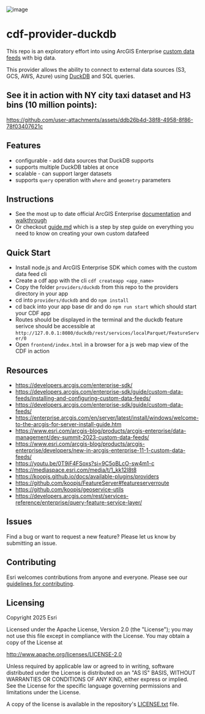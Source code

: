 ![image](https://github.com/EsriPS/BDT_cdf/assets/28267620/edc83af4-bfc6-41cf-a170-dcf7170dbe60)

# cdf-provider-duckdb
This repo is an exploratory effort into using ArcGIS Enterprise [custom data feeds](https://developers.arcgis.com/enterprise-sdk/guide/custom-data-feeds/) with big data. 

This provider allows the ability to connect to external data sources (S3, GCS, AWS, Azure) using [DuckDB](https://duckdb.org/) and SQL queries. 

## See it in action with NY city taxi dataset and H3 bins (10 million points): 
https://github.com/user-attachments/assets/ddb26b4d-38f8-4958-8f86-78f03407621c

## Features
- configurable - add data sources that DuckDB supports 
- supports multiple DuckDB tables at once
- scalable - can support larger datasets
- supports `query` operation with `where` and `geometry` parameters

## Instructions
- See the most up to date official ArcGIS Enterprise [documentation](https://developers.arcgis.com/enterprise-sdk/guide/custom-data-feeds/pass-through-custom-data-providers/) and [walkthrough](https://developers.arcgis.com/enterprise-sdk/guide/custom-data-feeds/create-a-yelp-custom-data-feed/)
- Or checkout [guide.md](https://github.com/EsriPS/BDT_cdf/blob/master/guide.md) which is a step by step guide on everything you need to know on creating your own custom datafeed

## Quick Start 
- Install node.js and ArcGIS Enterprise SDK which comes with the custom data feed cli
- Create a cdf app with the cli `cdf createapp <app_name>`
- Copy the folder `providers/duckdb` from this repo to the providers directory in your app
- cd into `providers/duckdb` and do `npm install`
- cd back into your app base dir and do `npm run start` which should start your CDF app
- Routes should be displayed in the terminal and the duckdb feature serivce should be accessible at `http://127.0.0.1:8080/duckdb/rest/services/localParquet/FeatureServer/0`
- Open `frontend/index.html` in a browser for a js web map view of the CDF in action 

## Resources
- https://developers.arcgis.com/enterprise-sdk/
- https://developers.arcgis.com/enterprise-sdk/guide/custom-data-feeds/installing-and-configuring-custom-data-feeds/
- https://developers.arcgis.com/enterprise-sdk/guide/custom-data-feeds/
- https://enterprise.arcgis.com/en/server/latest/install/windows/welcome-to-the-arcgis-for-server-install-guide.htm
- https://www.esri.com/arcgis-blog/products/arcgis-enterprise/data-management/dev-summit-2023-custom-data-feeds/
- https://www.esri.com/arcgis-blog/products/arcgis-enterprise/developers/new-in-arcgis-enterprise-11-1-custom-data-feeds/
- https://youtu.be/0T9iF4FSoxs?si=9C5oBLcO-sw4m1-c
- https://mediaspace.esri.com/media/t/1_kk12l8t8
- https://koopjs.github.io/docs/available-plugins/providers
- https://github.com/koopjs/FeatureServer#featureserverroute
- https://github.com/koopjs/geoservice-utils
- https://developers.arcgis.com/rest/services-reference/enterprise/query-feature-service-layer/

## Issues

Find a bug or want to request a new feature?  Please let us know by submitting an issue.

## Contributing

Esri welcomes contributions from anyone and everyone. Please see our [guidelines for contributing](https://github.com/esri/contributing).

## Licensing

Copyright 2025 Esri

Licensed under the Apache License, Version 2.0 (the "License");
you may not use this file except in compliance with the License.
You may obtain a copy of the License at

   http://www.apache.org/licenses/LICENSE-2.0

Unless required by applicable law or agreed to in writing, software
distributed under the License is distributed on an "AS IS" BASIS,
WITHOUT WARRANTIES OR CONDITIONS OF ANY KIND, either express or implied.
See the License for the specific language governing permissions and
limitations under the License.

A copy of the license is available in the repository's [LICENSE.txt](LICENSE.txt?raw=true) file.
